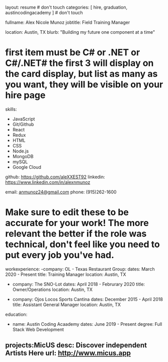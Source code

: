 layout: resume # don't touch
categories: [ hire, graduation, austincodingacademy ] # don't touch

fullname: Alex Nicole Munoz
jobtitle: Field Training Manager

location: Austin, TX
blurb: "Building my future one component at a time"
# first item must be C# or .NET or C#/.NET# the first 3 will display on the card display, but list as many as you want, they will be visible on your hire page
skills:
  - JavaScript
  - Git/Github
  - React
  - Redux
  - HTML
  - CSS
  - Node.js
  - MongoDB
  - mySQL
  - Google Cloud


github: https://github.com/aleXXEST92
linkedin: https://www.linkedin.com/in/alexnmunoz

email: anmunoz24@gmail.com
phone: (915)262-1600
# Make sure to edit these to be accurate for your work! The more relevant the better if the role was technical, don't feel like you need to put every job you've had.

workexperience:
  -company:  OL - Texas Restaurant Group:    dates: March 2020 - Present    title: Training Manager    location: Austin, TX

  - company: The SNO-Lot    dates: April 2018 - Februrary 2020
title: Owner/Operations    location: Austin, TX

  - company: Ojos Locos Sports Cantina   dates: December 2015 - April 2018    title: Assistant General Manager    location: Austin, TX


education:
  - name: Austin Coding Acaademy    dates: June 2019 - Present    degree: Full Stack Web Development

projects:MicUS    desc: Discover independent Artists Here  url: http://www.micus.app
---